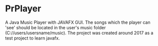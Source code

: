 # PrPlayer
A Java Music Player with JAVAFX GUI. The songs which the player can 'see' should be located in the user's music folder (C://users/usersname/music). The project was created around 2017 as a test project to learn javafx.
